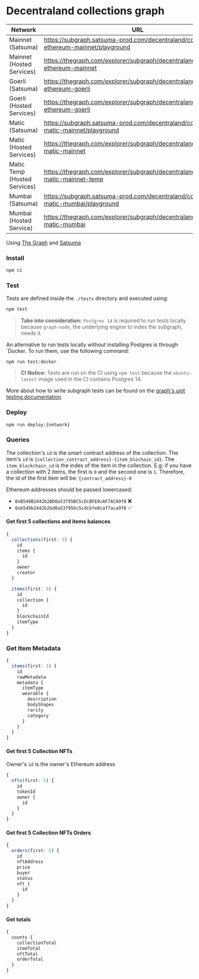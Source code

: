 # Decentraland collections graph

|Network|URL|Current|Previous|
|-|-|-|-|
|Mainnet (Satsuma)|https://subgraph.satsuma-prod.com/decentraland/collections-ethereum-mainnet/playground|Qmf1ouGZcxBegEWodVy5fjFYFgQaB7wzw7j5rHwLcKeSXB|QmXAJWxr83ff8yqZkK8NrWUxETRHyXbq69sy2bmQznT136|
|Mainnet (Hosted Services)|https://thegraph.com/explorer/subgraph/decentraland/collections-ethereum-mainnet|QmPjcwU1HSxWAf9sMyAag6NGSYxP2Y2U2PAx4sPg15mmJZ|QmXAJWxr83ff8yqZkK8NrWUxETRHyXbq69sy2bmQznT136|
|Goerli (Satsuma)|https://thegraph.com/explorer/subgraph/decentraland/collections-ethereum-goerli|QmSSzDJBxX7Kj4EqszCUw3AHiznkt5W1fJEpLhiTsVdaqN|QmbL8a1aMAuKoMZKNjjP2pzyekFqb6AdRWji3nsPnQkEoo|
|Goerli (Hosted Services)|https://thegraph.com/explorer/subgraph/decentraland/collections-ethereum-goerli|QmTNQHzovP1WLp1zBmJvU72uRpHhmzeHe1wb1hwysaXx6F|QmPtETAfzq2eCJ3U7HsS5ugC7L4WK4oNZ6RaNkYoKZZbZL|
|Matic (Satsuma)|https://subgraph.satsuma-prod.com/decentraland/collections-matic-mainnet/playground|Qmf1ouGZcxBegEWodVy5fjFYFgQaB7wzw7j5rHwLcKeSXB|QmUCo2VWg5Cj8C46nS1LNVemLbiXPcf2ad75d3dMrhdpJv|
|Matic (Hosted Services)|https://thegraph.com/explorer/subgraph/decentraland/collections-matic-mainnet|Qmf3igvJs24gozdwCwnDyPNz9DEBQMPQRFmEhUzEvgxZSq|QmUCo2VWg5Cj8C46nS1LNVemLbiXPcf2ad75d3dMrhdpJv|
|Matic Temp (Hosted Services)|https://thegraph.com/explorer/subgraph/decentraland/collections-matic-mainnet-temp|QmXyrt3tNkrnDRopnMdY7Na9y8jbKi1645gbR4cJTURbk5|QmUCo2VWg5Cj8C46nS1LNVemLbiXPcf2ad75d3dMrhdpJv|
|Mumbai (Satsuma)|https://subgraph.satsuma-prod.com/decentraland/collections-matic-mumbai/playground|QmRpCReFLwhB4tATJhur1MEjsPY1Rgo2yVrd5oinnjCrAy|QmY4hQRkXCtKRGP3aCYn4ES8kv1MmeHfov5gSK4EvTbzwz|
|Mumbai (Hosted Service)|https://thegraph.com/explorer/subgraph/decentraland/collections-matic-mumbai|QmegTREYw1Li3DYMAcCVJDcoBuquoCFKDUCzxrxyGhWwUW|QmdwRWh1FeGi3bJFYkD1Hu8w2uHvAHzJqbdCtszymfoqDS|

Using [The Graph](https://thegraph.com) and [Satsuma](https://www.satsuma.xyz/)

### Install

```bash
npm ci
```

### Test

Tests are defined inside the `./tests` directory and executed using:

```bash
npm test
```

> **Take into consideration:**
>`Postgres 14` is required to run tests locally because `graph-node`, the underlying engine to index the subgraph, needs it.

An alternative to run tests locally without installing Postgres is through `Docker. To run them, use the following command:

```
npm run test:docker
```

> **CI Notice:**
> Tests are run on the CI using `npm test` because the `ubuntu-latest` image used in the CI contains Postgres 14.

More about how to write subgraph tests can be found on the [graph's unit testing documentation](https://thegraph.com/docs/en/developing/unit-testing-framework/).

### Deploy

```bash
npm run deploy:{network}
```

### Queries

The collection's `id` is the smart contract address of the collection.
The item's `id` is `{collection_contract_address}-{item_blochain_id}`. The `item_blockchain_id` is the index of the item in the collection. E.g: if you have a collection with 2 items, the first is `0` and the second one is `1`. Therefore, the id of the first item will be: `{contract_address}-0`

Ethereum addresses should be passed lowercased:

- `0xB549B2442b2BD0a53795BC5cDcBFE0cAF7ACA9f8` ❌
- `0xb549b2442b2bd0a53795bc5cdcbfe0caf7aca9f8` ✅

#### Get first 5 collections and items balances

```typescript
{
  collections(first: 5) {
    id
    items {
      id
    }
    owner
    creator
  }

  items(first: 5) {
    id
    collection {
      id
    }
    blockchainId
    itemType
  }
}
```

### Get Item Metadata

```typescript
{
  items(first: 1) {
    id
    rawMetadata
    metadata {
      itemType
      wearable {
        description
        bodyShapes
        rarity
        category
      }
    }
  }
}
```

#### Get first 5 Collection NFTs

Owner's `id` is the owner's Ethereum address

```typescript
{
  nfts(first: 5) {
    id
    tokenId
    owner {
      id
    }
  }
}
```

#### Get first 5 Collection NFTs Orders

```typescript
{
  orders(first: 5) {
    id
    nftAddress
    price
    buyer
    status
    nft {
      id
    }
  }
}
```

#### Get totals

```typescript
{
  counts {
    collectionTotal
    itemTotal
    nftTotal
    orderTotal
  }
}
```
